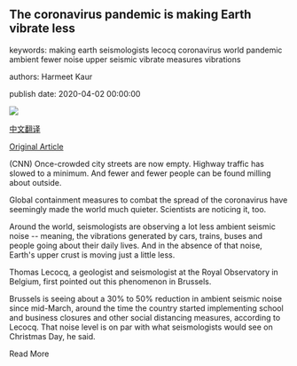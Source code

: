 ## The coronavirus pandemic is making Earth vibrate less

keywords: making earth seismologists lecocq coronavirus world pandemic ambient fewer noise upper seismic vibrate measures vibrations

authors: Harmeet Kaur

publish date: 2020-04-02 00:00:00

![](https://cdn.cnn.com/cnnnext/dam/assets/150422120801-earth-from-space-super-169.jpg)

[中文翻译](The%20coronavirus%20pandemic%20is%20making%20Earth%20vibrate%20less_zh.md)

[Original Article](https://edition.cnn.com/2020/04/02/world/coronavirus-earth-seismic-noise-scn-trnd/index.html)

(CNN) Once-crowded city streets are now empty. Highway traffic has slowed to a minimum. And fewer and fewer people can be found milling about outside.

Global containment measures to combat the spread of the coronavirus have seemingly made the world much quieter. Scientists are noticing it, too.

Around the world, seismologists are observing a lot less ambient seismic noise -- meaning, the vibrations generated by cars, trains, buses and people going about their daily lives. And in the absence of that noise, Earth's upper crust is moving just a little less.

Thomas Lecocq, a geologist and seismologist at the Royal Observatory in Belgium, first pointed out this phenomenon in Brussels.

Brussels is seeing about a 30% to 50% reduction in ambient seismic noise since mid-March, around the time the country started implementing school and business closures and other social distancing measures, according to Lecocq. That noise level is on par with what seismologists would see on Christmas Day, he said.

Read More